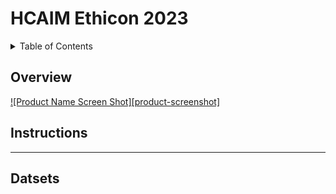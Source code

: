 # HCAIM Ethicon 2023


<!-- TABLE OF CONTENTS -->
<details>
  <summary>Table of Contents</summary>
  <ol>
    <li><a href="#Overview">Overview</a></li>
    <li><a href="#Instructions">Instructions</a></li>
  </ol>
</details>


## Overview


[![Product Name Screen Shot][product-screenshot]](https://example.com)




## Instructions

<hr>

## Datsets
